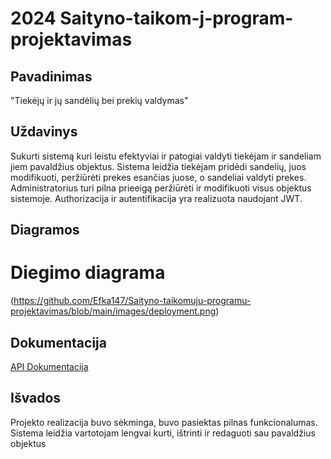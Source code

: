 # 2024 Saityno-taikom-j-program-projektavimas

## Pavadinimas

"Tiekėjų ir jų sandėlių bei prekių valdymas"

## Uždavinys

Sukurti sistemą kuri leistu efektyviai ir patogiai valdyti tiekėjam ir sandeliam jiem pavaldžius objektus. Sistema leidžia tiekėjam pridėdi sandelių, juos modifikuoti, peržiūrėti prekes esančias juose, o sandeliai valdyti prekes. Administratorius turi pilna prieeigą peržiūrėti ir modifikuoti visus objektus sistemoje. Authorizacija ir autentifikacija yra realizuota naudojant JWT.

## Diagramos

# Diegimo diagrama

(https://github.com/Efka147/Saityno-taikomuju-programu-projektavimas/blob/main/images/deployment.png)

## Dokumentacija

[API Dokumentacija](https://github.com/Efka147/Saityno-taikomuju-programu-projektavimas/blob/main/API/openapi.yaml)

## Išvados

Projekto realizacija buvo sėkminga, buvo pasiektas pilnas funkcionalumas. Sistema leidžia vartotojam lengvai kurti, ištrinti ir redaguoti sau pavaldžius objektus
